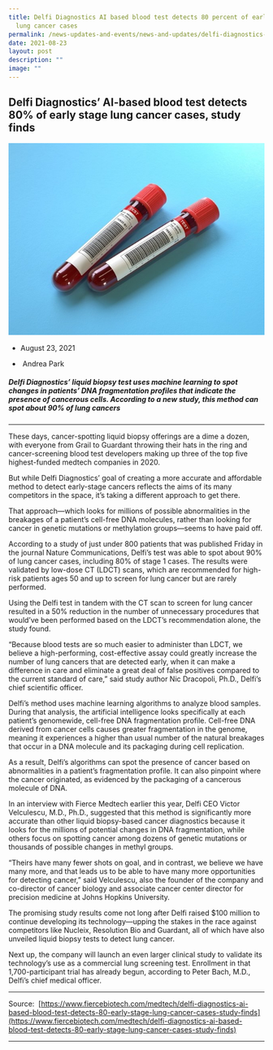 ```yaml
---
title: Delfi Diagnostics AI based blood test detects 80 percent of early stage
  lung cancer cases
permalink: /news-updates-and-events/news-and-updates/delfi-diagnostics-ai-based-blood-test/
date: 2021-08-23
layout: post
description: ""
image: ""
---
```

Delfi Diagnostics’ AI-based blood test detects 80% of early stage lung cancer cases, study finds
------------------------------------------------------------------------------------------------

![](/images/Resources/august%2023,%202021.jpg)

*   August 23, 2021
    
*   Andrea Park
    

##### **_Delfi Diagnostics’ liquid biopsy test uses machine learning to spot changes in patients’ DNA fragmentation profiles that indicate the presence of cancerous cells. According to a new study, this method can spot about 90% of lung cancers_**

* * *

These days, cancer-spotting liquid biopsy offerings are a dime a dozen, with everyone from Grail to Guardant throwing their hats in the ring and cancer-screening blood test developers making up three of the top five highest-funded medtech companies in 2020.

But while Delfi Diagnostics’ goal of creating a more accurate and affordable method to detect early-stage cancers reflects the aims of its many competitors in the space, it’s taking a different approach to get there.

That approach—which looks for millions of possible abnormalities in the breakages of a patient’s cell-free DNA molecules, rather than looking for cancer in genetic mutations or methylation groups—seems to have paid off.

According to a study of just under 800 patients that was published Friday in the journal Nature Communications, Delfi’s test was able to spot about 90% of lung cancer cases, including 80% of stage 1 cases. The results were validated by low-dose CT (LDCT) scans, which are recommended for high-risk patients ages 50 and up to screen for lung cancer but are rarely performed.

Using the Delfi test in tandem with the CT scan to screen for lung cancer resulted in a 50% reduction in the number of unnecessary procedures that would’ve been performed based on the LDCT’s recommendation alone, the study found.

“Because blood tests are so much easier to administer than LDCT, we believe a high-performing, cost-effective assay could greatly increase the number of lung cancers that are detected early, when it can make a difference in care and eliminate a great deal of false positives compared to the current standard of care,” said study author Nic Dracopoli, Ph.D., Delfi’s chief scientific officer.

Delfi’s method uses machine learning algorithms to analyze blood samples. During that analysis, the artificial intelligence looks specifically at each patient’s genomewide, cell-free DNA fragmentation profile. Cell-free DNA derived from cancer cells causes greater fragmentation in the genome, meaning it experiences a higher than usual number of the natural breakages that occur in a DNA molecule and its packaging during cell replication.

As a result, Delfi’s algorithms can spot the presence of cancer based on abnormalities in a patient’s fragmentation profile. It can also pinpoint where the cancer originated, as evidenced by the packaging of a cancerous molecule of DNA.

In an interview with Fierce Medtech earlier this year, Delfi CEO Victor Velculescu, M.D., Ph.D., suggested that this method is significantly more accurate than other liquid biopsy-based cancer diagnostics because it looks for the millions of potential changes in DNA fragmentation, while others focus on spotting cancer among dozens of genetic mutations or thousands of possible changes in methyl groups.

“Theirs have many fewer shots on goal, and in contrast, we believe we have many more, and that leads us to be able to have many more opportunities for detecting cancer,” said Velculescu, also the founder of the company and co-director of cancer biology and associate cancer center director for precision medicine at Johns Hopkins University.

The promising study results come not long after Delfi raised $100 million to continue developing its technology—upping the stakes in the race against competitors like Nucleix, Resolution Bio and Guardant, all of which have also unveiled liquid biopsy tests to detect lung cancer.

Next up, the company will launch an even larger clinical study to validate its technology’s use as a commercial lung screening test. Enrollment in that 1,700-participant trial has already begun, according to Peter Bach, M.D., Delfi’s chief medical officer.

* * *

Source:  [https://www.fiercebiotech.com/medtech/delfi-diagnostics-ai-based-blood-test-detects-80-early-stage-lung-cancer-cases-study-finds](https://www.fiercebiotech.com/medtech/delfi-diagnostics-ai-based-blood-test-detects-80-early-stage-lung-cancer-cases-study-finds)

* * *